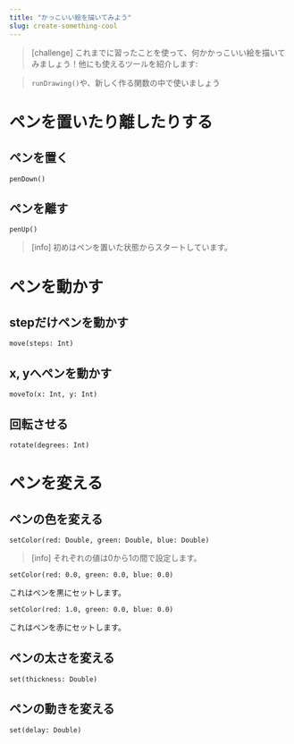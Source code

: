 ```yaml
---
title: "かっこいい絵を描いてみよう"
slug: create-something-cool
---
```


> [challenge]
> これまでに習ったことを使って、何かかっこいい絵を描いてみましょう！他にも使えるツールを紹介します:

>
> `runDrawing()`や、新しく作る関数の中で使いましょう

# ペンを置いたり離したりする

## ペンを置く
```
penDown()
```

## ペンを離す
```
penUp()
```

> [info]
> 初めはペンを置いた状態からスタートしています。

# ペンを動かす

## stepだけペンを動かす
```
move(steps: Int)
```

## x, yへペンを動かす
```
moveTo(x: Int, y: Int)
```

## 回転させる
```
rotate(degrees: Int)
```

# ペンを変える

## ペンの色を変える
```
setColor(red: Double, green: Double, blue: Double)
```

> [info]
> それぞれの値は0から1の間で設定します。
>
```
setColor(red: 0.0, green: 0.0, blue: 0.0)
```
>
これはペンを黒にセットします。
>
```
setColor(red: 1.0, green: 0.0, blue: 0.0)
```
>
これはペンを赤にセットします。

## ペンの太さを変える
```
set(thickness: Double)
```

## ペンの動きを変える
```
set(delay: Double)
```
